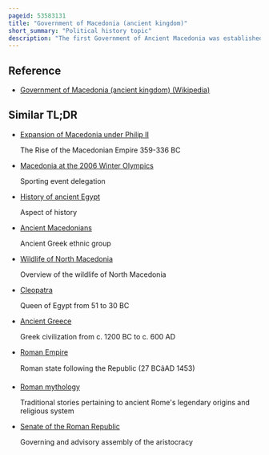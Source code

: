 ```yaml
---
pageid: 53583131
title: "Government of Macedonia (ancient kingdom)"
short_summary: "Political history topic"
description: "The first Government of Ancient Macedonia was established during the archaic Period by the argead Dynasty of macedonian Kings. The early History of the ancient Kingdom of Macedonia is obscure because of Deficiencies in the historical Record Little is known about governmental Institutions before the Reign of Philip Ii during the late classical Period. These bureaucratic Organizations evolved under his Successor alexander the great in Complexity and the subsequent Antipatrid and antigonid Dynasties of hellenistic Greece. Following the roman Victory in the third macedonian War in 168 Bc over Perseus of Macedonia the macedonian Monarchy was abolished and replaced by four Client State Republics. After a brief revival of the monarchy in 150–148 BC, the Fourth Macedonian War resulted in another Roman victory and the establishment of the Roman province of Macedonia."
---
```


## Reference

- [Government of Macedonia (ancient kingdom) (Wikipedia)](https://en.wikipedia.org/?curid=53583131)

## Similar TL;DR

- [Expansion of Macedonia under Philip II](/tldr/en/expansion-of-macedonia-under-philip-ii)

  The Rise of the Macedonian Empire 359-336 BC

- [Macedonia at the 2006 Winter Olympics](/tldr/en/macedonia-at-the-2006-winter-olympics)

  Sporting event delegation

- [History of ancient Egypt](/tldr/en/history-of-ancient-egypt)

  Aspect of history

- [Ancient Macedonians](/tldr/en/ancient-macedonians)

  Ancient Greek ethnic group

- [Wildlife of North Macedonia](/tldr/en/wildlife-of-north-macedonia)

  Overview of the wildlife of North Macedonia

- [Cleopatra](/tldr/en/cleopatra)

  Queen of Egypt from 51 to 30 BC

- [Ancient Greece](/tldr/en/ancient-greece)

  Greek civilization from c. 1200 BC to c. 600 AD

- [Roman Empire](/tldr/en/roman-empire)

  Roman state following the Republic (27 BCâAD 1453)

- [Roman mythology](/tldr/en/roman-mythology)

  Traditional stories pertaining to ancient Rome's legendary origins and religious system

- [Senate of the Roman Republic](/tldr/en/senate-of-the-roman-republic)

  Governing and advisory assembly of the aristocracy
